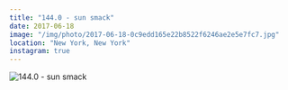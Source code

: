 ```yaml
---
title: "144.0 - sun smack"
date: 2017-06-18
image: "/img/photo/2017-06-18-0c9edd165e22b8522f6246ae2e5e7fc7.jpg"
location: "New York, New York"
instagram: true
---
```


![144.0 - sun smack](/img/photo/2017-06-18-0c9edd165e22b8522f6246ae2e5e7fc7.jpg)
